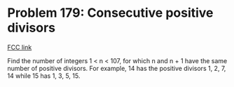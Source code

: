 # Problem 179: Consecutive positive divisors

[FCC link](https://www.freecodecamp.org/learn/coding-interview-prep/project-euler/problem-179-consecutive-positive-divisors)

Find the number of integers 1 < n < 107, for which n and n + 1 have the same
number of positive divisors. For example, 14 has the positive divisors 1, 2, 7,
14 while 15 has 1, 3, 5, 15.
